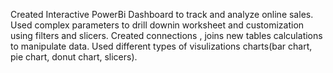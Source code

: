 Created Interactive PowerBi Dashboard to track and analyze online sales.
Used complex parameters to drill downin worksheet and customization using filters and slicers.
Created connections , joins new tables calculations to manipulate data.
Used different types of visulizations charts(bar chart, pie chart, donut chart, slicers).
